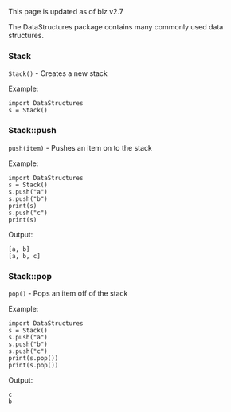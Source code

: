 This page is updated as of blz v2.7

The DataStructures package contains many commonly used data structures.

### Stack
`Stack()` - Creates a new stack

Example:
```
import DataStructures
s = Stack()
```


### Stack::push
`push(item)` - Pushes an item on to the stack

Example:
```
import DataStructures
s = Stack()
s.push("a")
s.push("b")
print(s)
s.push("c")
print(s)
```

Output:
```
[a, b]
[a, b, c]
```

### Stack::pop
`pop()` - Pops an item off of the stack

Example:
```
import DataStructures
s = Stack()
s.push("a")
s.push("b")
s.push("c")
print(s.pop())
print(s.pop())
```

Output:
```
c
b
```